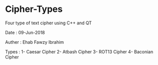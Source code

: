 # Cipher-Types
Four type of text cipher using C++ and QT

Date   :  09-Jun-2018

Auther :  Ehab Fawzy Ibrahim

Types  : 1- Caesar Cipher
         2- Atbash Cipher
         3- ROT13  Cipher
         4- Baconian Cipher
